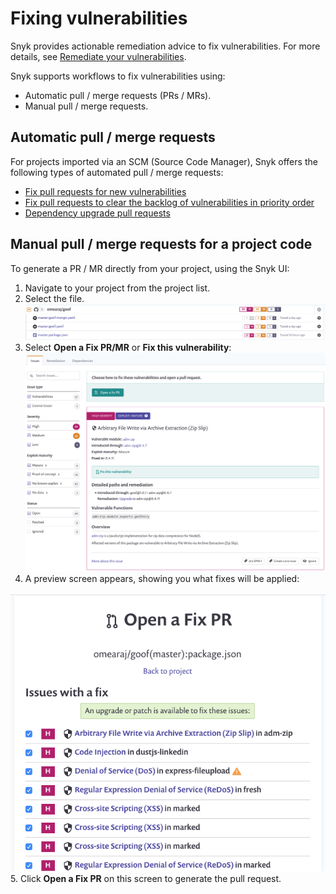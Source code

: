 # Fixing vulnerabilities

Snyk provides actionable remediation advice to fix vulnerabilities. For more details, see [Remediate your vulnerabilities](https://docs.snyk.io/fixing-and-prioritizing-issues/issue-management/remediate-your-vulnerabilities).

Snyk supports workflows to fix vulnerabilities using:

* Automatic pull / merge requests \(PRs / MRs\).
* Manual pull / merge requests.

## **Automatic pull / merge requests**

For projects imported via an SCM \(Source Code Manager\), Snyk offers the following types of automated pull / merge requests:

* [Fix pull requests for new vulnerabilities](https://support.snyk.io/hc/en-us/articles/360017186498-Fix-PRs-for-new-vulnerabilities)
* [Fix pull requests to clear the backlog of vulnerabilities in priority order](https://support.snyk.io/hc/en-us/articles/360017186958-Fix-PRs-to-clear-the-backlog-of-vulnerabilities-in-priority-order)
* [Dependency upgrade pull requests](https://support.snyk.io/hc/en-us/articles/360006581898-Upgrading-dependencies-with-automatic-PRs)

## Manual pull / merge requests for a project code

To generate a PR / MR directly from your project, using the Snyk UI:

1. Navigate to your project from the project list.
2. Select the file.  ![image22.png](../../.gitbook/assets/image22.png)
3. Select **Open a Fix PR/MR** or **Fix this vulnerability**:  ![image21.png](../../.gitbook/assets/image21.png)
4. A preview screen appears, showing you what fixes will be applied:

![image18.png](../../.gitbook/assets/image18.png) 5. Click **Open a Fix PR** on this screen to generate the pull request.

